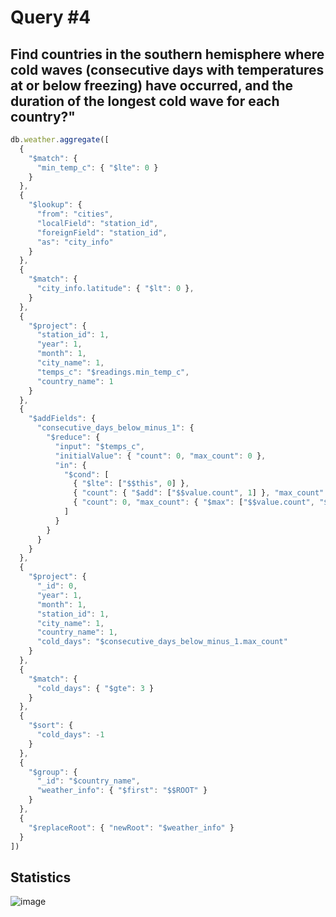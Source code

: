 # Query #4
## Find countries in the southern hemisphere where cold waves (consecutive days with temperatures at or below freezing) have occurred, and the duration of the longest cold wave for each country?"
```javascript
db.weather.aggregate([
  {
    "$match": {
      "min_temp_c": { "$lte": 0 } 
    }
  },
  {
    "$lookup": {
      "from": "cities",
      "localField": "station_id",
      "foreignField": "station_id",
      "as": "city_info"
    }
  },
  {
    "$match": {
      "city_info.latitude": { "$lt": 0 }, 
    }
  },
  {
    "$project": {
      "station_id": 1,
      "year": 1,
      "month": 1,
      "city_name": 1,
      "temps_c": "$readings.min_temp_c",
      "country_name": 1 
    }
  },
  {
    "$addFields": {
      "consecutive_days_below_minus_1": {
        "$reduce": {
          "input": "$temps_c",
          "initialValue": { "count": 0, "max_count": 0 },
          "in": {
            "$cond": [
              { "$lte": ["$$this", 0] },
              { "count": { "$add": ["$$value.count", 1] }, "max_count": { "$max": ["$$value.count", "$$value.max_count"] } },
              { "count": 0, "max_count": { "$max": ["$$value.count", "$$value.max_count"] } }
            ]
          }
        }
      }
    }
  },
  {
    "$project": {
      "_id": 0,
      "year": 1,
      "month": 1,
      "station_id": 1,
      "city_name": 1,
      "country_name": 1,
      "cold_days": "$consecutive_days_below_minus_1.max_count"
    }
  },
  {
    "$match": {
      "cold_days": { "$gte": 3 }  
    }
  },
  {
    "$sort": {
      "cold_days": -1 
    }
  },
  {
    "$group": {
      "_id": "$country_name",  
      "weather_info": { "$first": "$$ROOT" }
    }
  },
  {
    "$replaceRoot": { "newRoot": "$weather_info" } 
  }
])
```
## Statistics
![image](https://github.com/nina-bu/mongo-weather/assets/116764953/7bd52536-5dd1-431e-ba79-7e9c24d31764)

